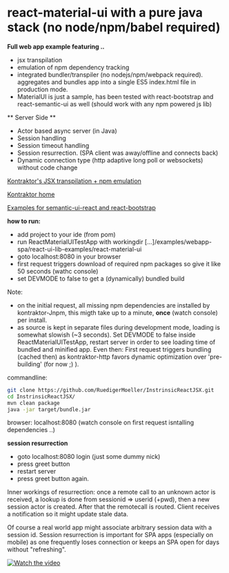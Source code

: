 # react-material-ui with a pure java stack (no node/npm/babel required)


**Full web app example featuring ..**

* jsx transpilation 
* emulation of npm dependency tracking
* integrated bundler/transpiler (no nodejs/npm/webpack required).
  aggregates and bundles app into a single ES5 index.html file in production mode.
* MaterialUI is just a sample, has been tested with react-bootstrap and react-semantic-ui as well (should work with any npm powered js lib)
  
** Server Side **

* Actor based async server (in Java)
* Session handling
* Session timeout handling
* Session resurrection. (SPA client was away/offline and connects back)
* Dynamic connection type (http adaptive long poll or websockets) without code change

[Kontraktor's JSX transpilation + npm emulation](https://github.com/RuedigerMoeller/kontraktor/wiki/Kontraktor-4-React-JSX)

[Kontraktor home](https://github.com/RuedigerMoeller/kontraktor)

[Examples for semantic-ui-react and react-bootstrap](https://github.com/RuedigerMoeller/kontraktor/tree/trunk/examples/webapp-spa/react-ui-lib-examples)

**how to run:**

* add project to your ide (from pom)
* run ReactMaterialUITestApp with workingdir [...]/examples/webapp-spa/react-ui-lib-examples/react-material-ui
* goto localhost:8080 in your browser
* first request triggers download of required npm packages so give it like 50 seconds (wathc console)
* set DEVMODE to false to get a (dynamically) bundled build

Note:
* on the initial request, all missing npm dependencies are installed by kontraktor-Jnpm, this migth take up to a minute,
**once** (watch console) per install.
* as source is kept in separate files during development mode, loading is somewhat slowish (~3 seconds). Set DEVMODE to false 
inside ReactMaterialUITestApp, restart server in order to see loading time of bundled and minified app. Even then: First request triggers bundling (cached then) as kontraktor-http favors dynamic optimization over 'pre-building' (for now ;) ).

commandline:
```bash
git clone https://github.com/RuedigerMoeller/InstrinsicReactJSX.git
cd InstrinsicReactJSX/
mvn clean package
java -jar target/bundle.jar
```
browser: localhost:8080  (watch console on first request isntalling dependencies ..)

**session resurrection**

* goto localhost:8080 login (just some dummy nick)
* press greet button
* restart server
* press greet button again.

Inner workings of resurrection: once a remote call to an unknown actor is received, a lookup is done from sessionid => userid (+pwd), then
a new session actor is created. After that the remotecall is routed. Client receives a notification so it might update 
stale data.

Of course a real world app might associate arbitrary session data with a session id. Session resurrection is important
for SPA apps (especially on mobile) as one frequently loses connection or keeps an SPA open for days without "refreshing".

[![Watch the video](http://img.youtube.com/vi/CuYuynl16o4/0.jpg)](http://youtu.be/CuYuynl16o4)
